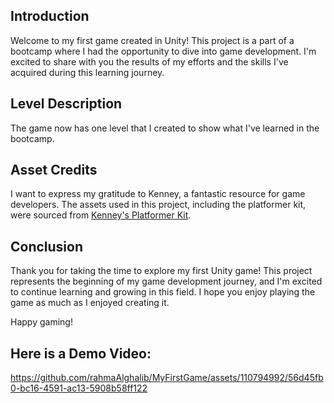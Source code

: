 
## Introduction
Welcome to my first game created in Unity! This project is a part of a bootcamp where I had the opportunity to dive into game development. I'm excited to share with you the results of my efforts and the skills I've acquired during this learning journey.

## Level Description
The game now has one level that I created to show what I've learned in the bootcamp.

## Asset Credits
I want to express my gratitude to Kenney, a fantastic resource for game developers. The assets used in this project, including the platformer kit, were sourced from [Kenney's Platformer Kit](https://www.kenney.nl/assets/platformer-kit). 

## Conclusion
Thank you for taking the time to explore my first Unity game! This project represents the beginning of my game development journey, and I'm excited to continue learning and growing in this field. I hope you enjoy playing the game as much as I enjoyed creating it.

Happy gaming!

## Here is a Demo Video:

https://github.com/rahmaAlghalib/MyFirstGame/assets/110794992/56d45fb0-bc16-4591-ac13-5908b58ff122






